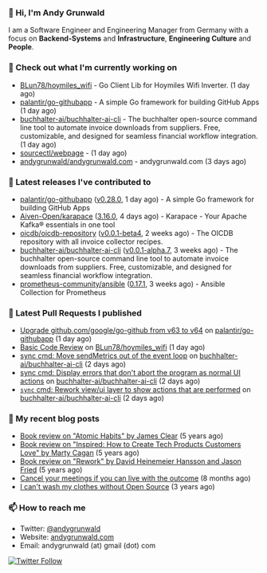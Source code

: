 ### 👋 Hi, I'm Andy Grunwald

I am a Software Engineer and Engineering Manager from Germany with a focus on **Backend-Systems** and **Infrastructure**, **Engineering Culture** and **People**.

### 👷 Check out what I'm currently working on


- [BLun78/hoymiles_wifi](https://github.com/BLun78/hoymiles_wifi) - Go Client Lib for Hoymiles Wifi Inverter. (1 day ago)
- [palantir/go-githubapp](https://github.com/palantir/go-githubapp) - A simple Go framework for building GitHub Apps (1 day ago)
- [buchhalter-ai/buchhalter-ai-cli](https://github.com/buchhalter-ai/buchhalter-ai-cli) - The buchhalter open-source command line tool to automate invoice downloads from suppliers. Free, customizable, and designed for seamless financial workflow integration. (1 day ago)
- [sourcectl/webpage](https://github.com/sourcectl/webpage) -  (1 day ago)
- [andygrunwald/andygrunwald.com](https://github.com/andygrunwald/andygrunwald.com) - andygrunwald.com (3 days ago)

### 🔭 Latest releases I've contributed to


- [palantir/go-githubapp](https://github.com/palantir/go-githubapp) ([v0.28.0](https://github.com/palantir/go-githubapp/releases/tag/v0.28.0), 1 day ago) - A simple Go framework for building GitHub Apps
- [Aiven-Open/karapace](https://github.com/Aiven-Open/karapace) ([3.16.0](https://github.com/Aiven-Open/karapace/releases/tag/3.16.0), 4 days ago) - Karapace - Your Apache Kafka® essentials in one tool
- [oicdb/oicdb-repository](https://github.com/oicdb/oicdb-repository) ([v0.0.1-beta4](https://github.com/oicdb/oicdb-repository/releases/tag/v0.0.1-beta4), 2 weeks ago) - The OICDB repository with all invoice collector recipes.
- [buchhalter-ai/buchhalter-ai-cli](https://github.com/buchhalter-ai/buchhalter-ai-cli) ([v0.0.1-alpha.7](https://github.com/buchhalter-ai/buchhalter-ai-cli/releases/tag/v0.0.1-alpha.7), 3 weeks ago) - The buchhalter open-source command line tool to automate invoice downloads from suppliers. Free, customizable, and designed for seamless financial workflow integration.
- [prometheus-community/ansible](https://github.com/prometheus-community/ansible) ([0.17.1](https://github.com/prometheus-community/ansible/releases/tag/0.17.1), 3 weeks ago) - Ansible Collection for Prometheus

### 🔨 Latest Pull Requests I published


- [Upgrade github.com/google/go-github from v63 to v64](https://github.com/palantir/go-githubapp/pull/383) on [palantir/go-githubapp](https://github.com/palantir/go-githubapp) (1 day ago)
- [Basic Code Review](https://github.com/BLun78/hoymiles_wifi/pull/1) on [BLun78/hoymiles_wifi](https://github.com/BLun78/hoymiles_wifi) (1 day ago)
- [sync cmd: Move sendMetrics out of the event loop](https://github.com/buchhalter-ai/buchhalter-ai-cli/pull/107) on [buchhalter-ai/buchhalter-ai-cli](https://github.com/buchhalter-ai/buchhalter-ai-cli) (2 days ago)
- [sync cmd: Display errors that don&#39;t abort the program as normal UI actions](https://github.com/buchhalter-ai/buchhalter-ai-cli/pull/106) on [buchhalter-ai/buchhalter-ai-cli](https://github.com/buchhalter-ai/buchhalter-ai-cli) (2 days ago)
- [`sync` cmd: Rework view/ui layer to show actions that are performed](https://github.com/buchhalter-ai/buchhalter-ai-cli/pull/105) on [buchhalter-ai/buchhalter-ai-cli](https://github.com/buchhalter-ai/buchhalter-ai-cli) (2 days ago)

### 📝 My recent blog posts


- [Book review on &#34;Atomic Habits&#34; by James Clear](https://andygrunwald.com/blog/book-review-on-atomic-habits-by-james-clear/) (5 years ago)
- [Book review on &#34;Inspired: How to Create Tech Products Customers Love&#34; by Marty Cagan](https://andygrunwald.com/blog/book-review-on-inspired-how-to-create-tech-products-customers-love-by-marty-cagan/) (5 years ago)
- [Book review on &#34;Rework&#34; by David Heinemeier Hansson and Jason Fried](https://andygrunwald.com/blog/book-review-on-rework-by-david-heinemeier-hansson-and-jason-fried/) (5 years ago)
- [Cancel your meetings if you can live with the outcome](https://andygrunwald.com/blog/cancel-your-meetings-if-you-can-live-with-the-outcome/) (8 months ago)
- [I can&#39;t wash my clothes without Open Source](https://andygrunwald.com/blog/i-cant-wash-my-clothes-without-open-source/) (3 years ago)

### 📫 How to reach me

- Twitter: [@andygrunwald](https://twitter.com/andygrunwald)
- Website: [andygrunwald.com](https://andygrunwald.com)
- Email: andygrunwald (at) gmail (dot) com

[![Twitter Follow](https://img.shields.io/twitter/follow/andygrunwald?label=Follow&style=social)](https://twitter.com/andygrunwald)
